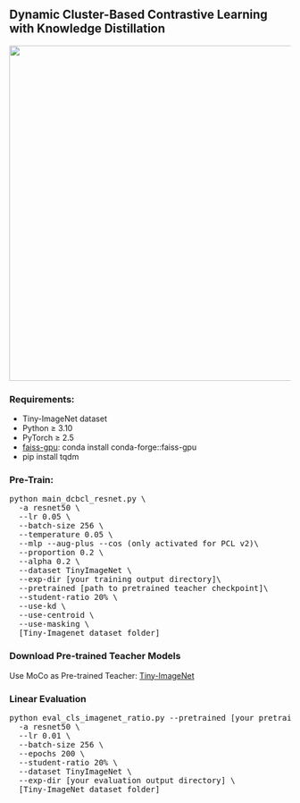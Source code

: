 ## Dynamic Cluster-Based Contrastive Learning with Knowledge Distillation
<img src="./img/DCBCL_framework.png" width="600">

### Requirements:
* Tiny-ImageNet dataset
* Python ≥ 3.10
* PyTorch ≥ 2.5
* <a href="https://anaconda.org/conda-forge/faiss-gpu">faiss-gpu</a>: conda install conda-forge::faiss-gpu
* pip install tqdm

### Pre-Train: 
<pre>python main_dcbcl_resnet.py \ 
  -a resnet50 \ 
  --lr 0.05 \
  --batch-size 256 \
  --temperature 0.05 \
  --mlp --aug-plus --cos (only activated for PCL v2)\
  --proportion 0.2 \
  --alpha 0.2 \
  --dataset TinyImageNet \
  --exp-dir [your training output directory]\
  --pretrained [path to pretrained teacher checkpoint]\
  --student-ratio 20% \
  --use-kd \
  --use-centroid \
  --use-masking \
  [Tiny-Imagenet dataset folder]
</pre>

### Download Pre-trained Teacher Models
Use MoCo as Pre-trained Teacher:
<a href="https://drive.google.com/file/d/1JZ5YX6AUukPm8hB2RWMCgW0MUABG6650/view?usp=drive_link">Tiny-ImageNet</a>


### Linear Evaluation 
<pre>python eval_cls_imagenet_ratio.py --pretrained [your pretrained model] \
  -a resnet50 \
  --lr 0.01 \
  --batch-size 256 \
  --epochs 200 \
  --student-ratio 20% \
  --dataset TinyImageNet \
  --exp-dir [your evaluation output directory] \
  [Tiny-ImageNet dataset folder]
</pre>

